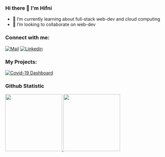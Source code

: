 ### Hi there 👋 I'm Hifni

<!--
**muhifni/muhifni** is a ✨ _special_ ✨ repository because its `README.md` (this file) appears on your GitHub profile.

Here are some ideas to get you started:

- 🔭 I’m currently working on ...
- 📫 How to reach me: [muhammad.gcs@gmail.com](mailto:muhammad.gcs@gmail.com)
- 👯 I’m looking to collaborate on ...
- 🤔 I’m looking for help with ...
- 💬 Ask me about ...

- 😄 Pronouns: ...
- ⚡ Fun fact: ...
-->
- 🌱 I’m currently learning about full-stack web-dev and cloud computing
- 👯 I’m looking to collaborate on web-dev


### Connect with me:
[![Mail](https://img.shields.io/badge/-Email-black?style=for-the-badge&logo=gmail)](mailto:muhammad.gcs@gmail.com)
[![Linkedin](https://img.shields.io/badge/-LinkedIn-black?style=for-the-badge&logo=Linkedin)](https://www.linkedin.com/in/muhammad-hifni-485a74164/)

### My Projects:
[![Covid-19 Dashboard](https://img.shields.io/badge/%F0%9F%A6%A0%20COVID%E2%80%9119%20Dashboard-000?style=for-the-badge&)](https://muhifni.github.io/covid-19/)

### Github Statistic
<p align="left">
<a href="https://github.com/muhifni">
  <img height="180em" src="https://github-readme-stats-eight-theta.vercel.app/api?username=muhifni&show_icons=true&theme=algolia&include_all_commits=true&count_private=true"/>
  <img height="180em" src="https://github-readme-stats-eight-theta.vercel.app/api/top-langs/?username=muhifni&layout=compact&langs_count=8&theme=algolia"/>
</a>
</p>
